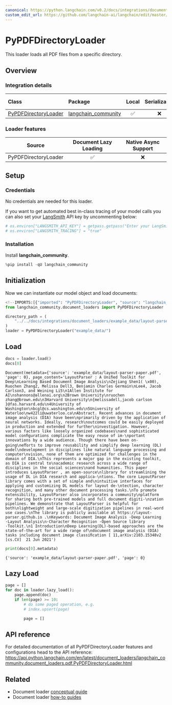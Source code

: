 ```yaml
---
canonical: https://python.langchain.com/v0.2/docs/integrations/document_loaders/pypdfdirectory/
custom_edit_url: https://github.com/langchain-ai/langchain/edit/master/docs/docs/integrations/document_loaders/pypdfdirectory.ipynb
---
```


# PyPDFDirectoryLoader

This loader loads all PDF files from a specific directory.

## Overview
### Integration details


| Class | Package | Local | Serializable | JS support|
| :--- | :--- | :---: | :---: |  :---: |
| [PyPDFDirectoryLoader](https://api.python.langchain.com/en/latest/document_loaders/langchain_community.document_loaders.pdf.PyPDFDirectoryLoader.html) | [langchain_community](https://api.python.langchain.com/en/latest/community_api_reference.html) | ✅ | ❌ | ❌ | 
### Loader features
| Source | Document Lazy Loading | Native Async Support
| :---: | :---: | :---: | 
| PyPDFDirectoryLoader | ✅ | ❌ | 

## Setup

### Credentials

No credentials are needed for this loader.

If you want to get automated best in-class tracing of your model calls you can also set your [LangSmith](https://docs.smith.langchain.com/) API key by uncommenting below:


```python
# os.environ["LANGSMITH_API_KEY"] = getpass.getpass("Enter your LangSmith API key: ")
# os.environ["LANGSMITH_TRACING"] = "true"
```

### Installation

Install **langchain_community**.


```python
%pip install -qU langchain_community
```

## Initialization

Now we can instantiate our model object and load documents:


```python
<!--IMPORTS:[{"imported": "PyPDFDirectoryLoader", "source": "langchain_community.document_loaders", "docs": "https://api.python.langchain.com/en/latest/document_loaders/langchain_community.document_loaders.pdf.PyPDFDirectoryLoader.html", "title": "PyPDFDirectoryLoader"}]-->
from langchain_community.document_loaders import PyPDFDirectoryLoader

directory_path = (
    "../../docs/integrations/document_loaders/example_data/layout-parser-paper.pdf"
)
loader = PyPDFDirectoryLoader("example_data/")
```

## Load


```python
docs = loader.load()
docs[0]
```



```output
Document(metadata={'source': 'example_data/layout-parser-paper.pdf', 'page': 0}, page_content='LayoutParser : A Uniﬁed Toolkit for Deep\nLearning Based Document Image Analysis\nZejiang Shen1( \x00), Ruochen Zhang2, Melissa Dell3, Benjamin Charles Germain\nLee4, Jacob Carlson3, and Weining Li5\n1Allen Institute for AI\nshannons@allenai.org\n2Brown University\nruochen zhang@brown.edu\n3Harvard University\n{melissadell,jacob carlson }@fas.harvard.edu\n4University of Washington\nbcgl@cs.washington.edu\n5University of Waterloo\nw422li@uwaterloo.ca\nAbstract. Recent advances in document image analysis (DIA) have been\nprimarily driven by the application of neural networks. Ideally, research\noutcomes could be easily deployed in production and extended for further\ninvestigation. However, various factors like loosely organized codebases\nand sophisticated model conﬁgurations complicate the easy reuse of im-\nportant innovations by a wide audience. Though there have been on-going\neﬀorts to improve reusability and simplify deep learning (DL) model\ndevelopment in disciplines like natural language processing and computer\nvision, none of them are optimized for challenges in the domain of DIA.\nThis represents a major gap in the existing toolkit, as DIA is central to\nacademic research across a wide range of disciplines in the social sciences\nand humanities. This paper introduces LayoutParser , an open-source\nlibrary for streamlining the usage of DL in DIA research and applica-\ntions. The core LayoutParser library comes with a set of simple and\nintuitive interfaces for applying and customizing DL models for layout de-\ntection, character recognition, and many other document processing tasks.\nTo promote extensibility, LayoutParser also incorporates a community\nplatform for sharing both pre-trained models and full document digiti-\nzation pipelines. We demonstrate that LayoutParser is helpful for both\nlightweight and large-scale digitization pipelines in real-word use cases.\nThe library is publicly available at https://layout-parser.github.io .\nKeywords: Document Image Analysis ·Deep Learning ·Layout Analysis\n·Character Recognition ·Open Source library ·Toolkit.\n1 Introduction\nDeep Learning(DL)-based approaches are the state-of-the-art for a wide range of\ndocument image analysis (DIA) tasks including document image classiﬁcation [ 11,arXiv:2103.15348v2  [cs.CV]  21 Jun 2021')
```



```python
print(docs[0].metadata)
```
```output
{'source': 'example_data/layout-parser-paper.pdf', 'page': 0}
```
## Lazy Load


```python
page = []
for doc in loader.lazy_load():
    page.append(doc)
    if len(page) >= 10:
        # do some paged operation, e.g.
        # index.upsert(page)

        page = []
```

## API reference

For detailed documentation of all PyPDFDirectoryLoader features and configurations head to the API reference: https://api.python.langchain.com/en/latest/document_loaders/langchain_community.document_loaders.pdf.PyPDFDirectoryLoader.html


## Related

- Document loader [conceptual guide](/docs/concepts/#document-loaders)
- Document loader [how-to guides](/docs/how_to/#document-loaders)